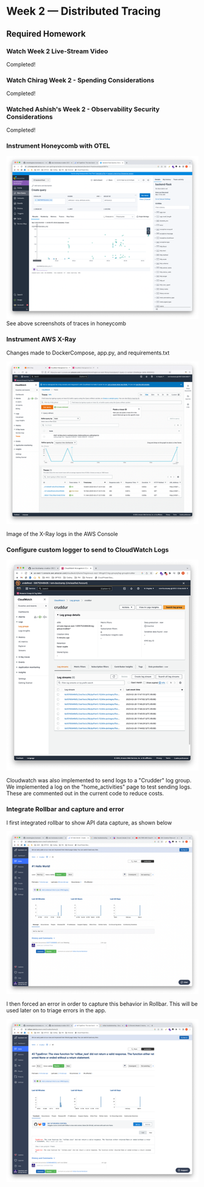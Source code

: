 # Week 2 — Distributed Tracing

## Required Homework

### Watch Week 2 Live-Stream Video	
Completed!

### Watch Chirag Week 2 - Spending Considerations
Completed!

### Watched Ashish's Week 2 - Observability Security Considerations	
Completed!

### Instrument Honeycomb with OTEL	

![Honeycomb](https://github.com/rembaumann/aws-bootcamp-cruddur-2023/blob/36af2debeebf34db580bd767d06a91414a9da2ed/journal/images/Honeycomb.png)
See above screenshots of traces in honeycomb

### Instrument AWS X-Ray	
Changes made to DockerCompose, app.py, and requirements.txt

![X-Ray](https://github.com/rembaumann/aws-bootcamp-cruddur-2023/blob/1f3ba16ec71e47d6040e5f58607e9f230cc9331b/journal/images/X-Ray.png)

Image of the X-Ray logs in the AWS Console


### Configure custom logger to send to CloudWatch Logs
![Cloudwatch](https://github.com/rembaumann/aws-bootcamp-cruddur-2023/blob/7d89beaa7da35e1ce2990a42b13cb6aceebd4b89/journal/images/Cloudwatch.png)

Cloudwatch was also implemented to send logs to a "Crudder" log group. We implemented a log on the "home_activities" page to test sending logs. These are commented out in the current code to reduce costs.

### Integrate Rollbar and capture and error

I first integrated rollbar to show API data capture, as shown below

![Rollbar](https://github.com/rembaumann/aws-bootcamp-cruddur-2023/blob/36af2debeebf34db580bd767d06a91414a9da2ed/journal/images/Rollbar.png)

I then forced an error in order to capture this behavior in Rollbar. This will be used later on to triage errors in the app. 
 
![Rollbar Error](https://github.com/rembaumann/aws-bootcamp-cruddur-2023/blob/36af2debeebf34db580bd767d06a91414a9da2ed/journal/images/Rollbar%20Error.png)
